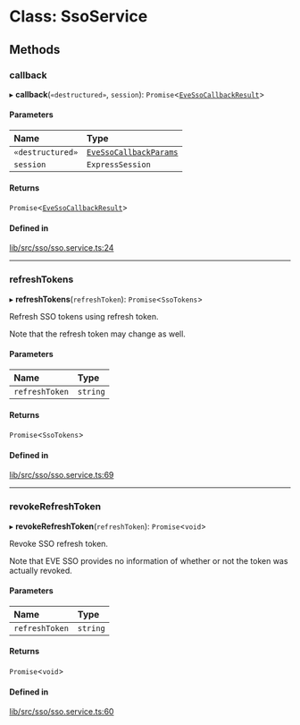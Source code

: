 # Class: SsoService

## Methods

### callback

▸ **callback**(`«destructured»`, `session`):
`Promise`\<[`EveSsoCallbackResult`](EveSsoCallbackResult.md)\>

#### Parameters

| Name             | Type                                              |
| :--------------- | :------------------------------------------------ |
| `«destructured»` | [`EveSsoCallbackParams`](EveSsoCallbackParams.md) |
| `session`        | `ExpressSession`                                  |

#### Returns

`Promise`\<[`EveSsoCallbackResult`](EveSsoCallbackResult.md)\>

#### Defined in

[lib/src/sso/sso.service.ts:24](https://github.com/joonashak/nestjs-eve-auth/blob/2fa8073/lib/src/sso/sso.service.ts#L24)

---

### refreshTokens

▸ **refreshTokens**(`refreshToken`): `Promise`\<`SsoTokens`\>

Refresh SSO tokens using refresh token.

Note that the refresh token may change as well.

#### Parameters

| Name           | Type     |
| :------------- | :------- |
| `refreshToken` | `string` |

#### Returns

`Promise`\<`SsoTokens`\>

#### Defined in

[lib/src/sso/sso.service.ts:69](https://github.com/joonashak/nestjs-eve-auth/blob/2fa8073/lib/src/sso/sso.service.ts#L69)

---

### revokeRefreshToken

▸ **revokeRefreshToken**(`refreshToken`): `Promise`\<`void`\>

Revoke SSO refresh token.

Note that EVE SSO provides no information of whether or not the token was actually revoked.

#### Parameters

| Name           | Type     |
| :------------- | :------- |
| `refreshToken` | `string` |

#### Returns

`Promise`\<`void`\>

#### Defined in

[lib/src/sso/sso.service.ts:60](https://github.com/joonashak/nestjs-eve-auth/blob/2fa8073/lib/src/sso/sso.service.ts#L60)
